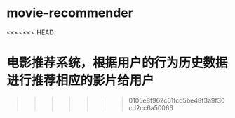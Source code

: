 # movie-recommender
<<<<<<< HEAD

电影推荐系统，根据用户的行为历史数据进行推荐相应的影片给用户
=======
>>>>>>> 0105e8f962c61fcd5be48f3a9f30cd2cc6a50066

